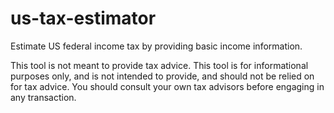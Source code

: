 # us-tax-estimator
Estimate US federal income tax by providing basic income information.

This tool is not meant to provide tax advice. This tool is for informational purposes only, and is 
not intended to provide, and should not be relied on for tax advice. You should consult your own 
tax advisors before engaging in any transaction.
